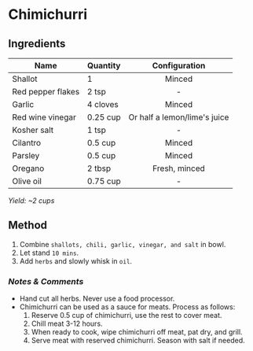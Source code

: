 # Chimichurri

## Ingredients

| Name              | Quantity |        Configuration         |
| ----------------- | -------- | :--------------------------: |
| Shallot           | 1        |            Minced            |
| Red pepper flakes | 2 tsp    |              -               |
| Garlic            | 4 cloves |            Minced            |
| Red wine vinegar  | 0.25 cup | Or half a lemon/lime's juice |
| Kosher salt       | 1 tsp    |              -               |
| Cilantro          | 0.5 cup  |            Minced            |
| Parsley           | 0.5 cup  |            Minced            |
| Oregano           | 2 tbsp   |        Fresh, minced         |
| Olive oil         | 0.75 cup |              -               |

_Yield: ~2 cups_

## Method

1. Combine `shallots, chili, garlic, vinegar, and salt` in bowl.
1. Let stand `10 mins`.
1. Add `herbs` and slowly whisk in `oil`.

### _Notes & Comments_

- Hand cut all herbs. Never use a food processor.
- Chimichurri can be used as a sauce for meats. Process as follows:
  1.  Reserve 0.5 cup of chimichurri, use the rest to cover meat.
  1.  Chill meat 3-12 hours.
  1.  When ready to cook, wipe chimichurri off meat, pat dry, and grill.
  1.  Serve meat with reserved chimichurri. Season with salt if needed.
